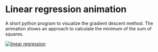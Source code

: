 # Linear regression animation
A short python program to visualize the gradient descent method. The animation shows an approach to calculate the minimum of the sum of squares.

<a href="https://www.hagen-wende.com/projects/linear-regression"><img alt="linear regression" src="https://www.hagen-wende.de/images/github/a_linear-regression.jpg"></a>
